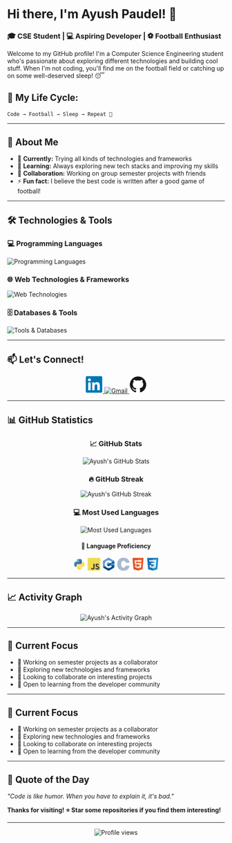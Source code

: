 # Hi there, I'm Ayush Paudel! 👋

### 🎓 CSE Student | 💻 Aspiring Developer | ⚽ Football Enthusiast

Welcome to my GitHub profile! I'm a Computer Science Engineering student who's passionate about exploring different technologies and building cool stuff. When I'm not coding, you'll find me on the football field or catching up on some well-deserved sleep! 😴

## 🔄 My Life Cycle:
```
Code → Football → Sleep → Repeat 🔁
```

---

## 🚀 About Me

- 🎯 **Currently:** Trying all kinds of technologies and frameworks
- 🌱 **Learning:** Always exploring new tech stacks and improving my skills
- 👥 **Collaboration:** Working on group semester projects with friends
- ⚡ **Fun fact:** I believe the best code is written after a good game of football!

---

## 🛠️ Technologies & Tools

### 💻 Programming Languages
<p align="left">
  <img src="https://skillicons.dev/icons?i=python,js,cpp,c" alt="Programming Languages" />
</p>

### 🌐 Web Technologies & Frameworks
<p align="left">
  <img src="https://skillicons.dev/icons?i=react,flask,tailwind,html,css" alt="Web Technologies" />
</p>

### 🗄️ Databases & Tools
<p align="left">
  <img src="https://skillicons.dev/icons?i=postgres,git,github,vscode" alt="Tools & Databases" />
</p>

---

## 📫 Let's Connect!

<p align="center">
  <a href="https://linkedin.com/in/ayush-paudel" target="_blank">
    <img src="https://raw.githubusercontent.com/devicons/devicon/master/icons/linkedin/linkedin-original.svg" alt="LinkedIn" width="40" height="40" />
  </a>
  <a href="mailto:ayush.paudel@example.com">
    <img src="https://cdn.jsdelivr.net/npm/simple-icons@v3/icons/gmail.svg" alt="Gmail" width="40" height="40" />
  </a>
  <a href="https://github.com/knightR1DER" target="_blank">
    <img src="https://raw.githubusercontent.com/devicons/devicon/master/icons/github/github-original.svg" alt="GitHub" width="40" height="40" />
  </a>
</p>

---

## 📊 GitHub Statistics

<div align="center">
  
  ### 📈 GitHub Stats
  <img src="https://github-readme-stats.vercel.app/api?username=knightR1DER&show_icons=true&theme=tokyonight&hide_border=true&count_private=true" alt="Ayush's GitHub Stats" />
  
  ### 🔥 GitHub Streak
  <img src="https://streak-stats.demolab.com/?user=knightR1DER&theme=tokyonight&hide_border=true" alt="Ayush's GitHub Streak" />
  
  ### 💻 Most Used Languages
  
  <p align="center">
    <img src="https://github-readme-stats.vercel.app/api/top-langs/?username=knightR1DER&layout=compact&theme=tokyonight&hide_border=true&count_private=true&langs_count=8&custom_title=Languages%20I%20Code%20In" alt="Most Used Languages" />
  </p>
  
  <div align="center">
    <h4>🔧 Language Proficiency</h4>
    <p>
      <img src="https://raw.githubusercontent.com/devicons/devicon/master/icons/python/python-original.svg" alt="Python" width="30" height="30" />
      <img src="https://raw.githubusercontent.com/devicons/devicon/master/icons/javascript/javascript-original.svg" alt="JavaScript" width="30" height="30" />
      <img src="https://raw.githubusercontent.com/devicons/devicon/master/icons/cplusplus/cplusplus-original.svg" alt="C++" width="30" height="30" />
      <img src="https://raw.githubusercontent.com/devicons/devicon/master/icons/c/c-original.svg" alt="C" width="30" height="30" />
      <img src="https://raw.githubusercontent.com/devicons/devicon/master/icons/html5/html5-original.svg" alt="HTML" width="30" height="30" />
      <img src="https://raw.githubusercontent.com/devicons/devicon/master/icons/css3/css3-original.svg" alt="CSS" width="30" height="30" />
    </p>
  </div>
  
</div>

---

## 📈 Activity Graph

<div align="center">
  <img src="https://github-readme-activity-graph.vercel.app/graph?username=knightR1DER&theme=tokyo-night&hide_border=true&area=true" alt="Ayush's Activity Graph" />
</div>

---

## 🎯 Current Focus

- 🔭 Working on semester projects as a collaborator
- 🌱 Exploring new technologies and frameworks
- 👯 Looking to collaborate on interesting projects
- 🤝 Open to learning from the developer community

---

## 🎯 Current Focus

- 🔭 Working on semester projects as a collaborator
- 🌱 Exploring new technologies and frameworks
- 👯 Looking to collaborate on interesting projects
- 🤝 Open to learning from the developer community

---

## 💭 Quote of the Day
*"Code is like humor. When you have to explain it, it's bad."* 

**Thanks for visiting! ⭐ Star some repositories if you find them interesting!**

---

<p align="center">
  <img src="https://komarev.com/ghpvc/?username=knightR1DER&color=blueviolet&style=flat-square&label=Profile+Views" alt="Profile views" />
</p>
